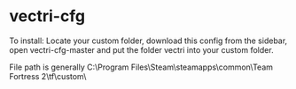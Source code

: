 # vectri-cfg
To install: Locate your custom folder, download this config from the sidebar, open vectri-cfg-master and put the folder vectri into your custom folder. 

File path is generally C:\Program Files\Steam\steamapps\common\Team Fortress 2\tf\custom\
